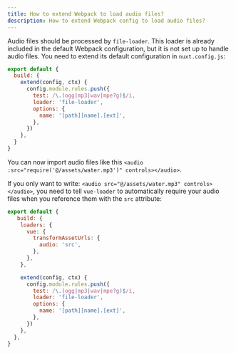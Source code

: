 ```yaml
---
title: How to extend Webpack to load audio files?
description: How to extend Webpack config to load audio files?
---
```


Audio files should be processed by `file-loader`. This loader is already included in the default Webpack configuration, but it is not set up to handle audio files. You need to extend its default configuration in `nuxt.config.js`:

```js
export default {
  build: {
    extend(config, ctx) {
      config.module.rules.push({
        test: /\.(ogg|mp3|wav|mpe?g)$/i,
        loader: 'file-loader',
        options: {
          name: '[path][name].[ext]',
        },
      })
    },
  }
}
```

You can now import audio files like this `<audio :src="require('@/assets/water.mp3')" controls></audio>`.

If you only want to write: `<audio src="@/assets/water.mp3" controls></audio>`, you need to tell `vue-loader` to automatically require your audio files when you reference them with the `src` attribute:

```js
export default {
   build: {
    loaders: {
      vue: {
        transformAssetUrls: {
          audio: 'src',
        },
      },
    },

    extend(config, ctx) {
      config.module.rules.push({
        test: /\.(ogg|mp3|wav|mpe?g)$/i,
        loader: 'file-loader',
        options: {
          name: '[path][name].[ext]',
        },
      })
    },
  },
}
```
